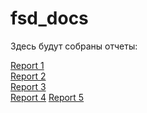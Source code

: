 # fsd_docs
Здесь будут собраны отчеты:

[Report 1](https://github.com/daniilprohorov/fsd_docs/blob/master/reports/report_1.md)
<br>
[Report 2](https://github.com/daniilprohorov/fsd_docs/blob/master/reports/report_2.md)
<br>
[Report 3](https://github.com/daniilprohorov/fsd_docs/blob/master/reports/report_3.md)
<br>
[Report 4](https://github.com/daniilprohorov/fsd_docs/blob/master/reports/report_4.md)
[Report 5](https://github.com/daniilprohorov/fsd_docs/blob/master/reports/report_5.md)
